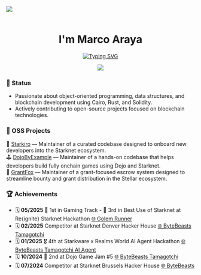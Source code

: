 <img src="https://user-images.githubusercontent.com/73097560/115834477-dbab4500-a447-11eb-908a-139a6edaec5c.gif"><br><br>

<h1 align="center"><b>I'm Marco Araya</b></h1>
<!--  -->
<p align="center">
  <a href="https://git.io/typing-svg"><img src="https://readme-typing-svg.demolab.com?font=Fira+Code&pause=1000&color=FF4500&center=true&vCenter=true&width=435&lines=Software+Developer;Tech+Geek;Programmer;Do+not+stop+of+learning" alt="Typing SVG" /></a>
</p>

<p align="center">
  <img src="https://media.giphy.com/media/v1.Y2lkPTc5MGI3NjExdTI1c3VjdTUyeDU3dGJxa2hzcGRyZjE5ZHNuOTlsMXF5aTU5NGVvaSZlcD12MV9naWZzX3NlYXJjaCZjdD1n/WOb8EeFziTQNE02WXs/giphy.gif" />
</p>


### 🫆 Status
- Passionate about object-oriented programming, data structures, and blockchain development using Cairo, Rust, and Solidity.
- Actively contributing to open-source projects focused on blockchain technologies.

### 🚀 OSS Projects
🧩 [Starkiro](https://github.com/KaizeNodeLabs/starkiro) — Maintainer of a curated codebase designed to onboard new developers into the Starknet ecosystem. <br>
🕹️ [DojoByExample](https://github.com/AkatsukiLabs/DojoByExample) — Maintainer of a hands-on codebase that helps developers build fully onchain games using Dojo and Starknet. <br>
🦊 [GrantFox](https://github.com/GrantChain/GrantFox) — Maintainer of a grant-focused escrow system designed to streamline bounty and grant distribution in the Stellar ecosystem.

### 🏆 Achievements 
- 🗓️ **05/2025** 🥇 1st in Gaming Track - 🥉 3rd in Best Use of Starknet at Re{ignite} Starknet Hackathon [🌐 Golem Runner](https://golemrunner.live/)
- 🗓️ **02/2025** Competitor at Starknet Denver Hacker House [🌐 ByteBeasts Tamagotchi](https://github.com/ByteBuildersLabs/BabyBeastsv2)
- 🗓️ **01/2025** 🎖️ 4th at Starkware x Realms World AI Agent Hackathon [🌐 ByteBeasts Tamagotchi AI Agent](https://github.com/ByteBuildersLabs/BabyBeastsv2)
- 🗓️ **10/2024** 🥈 2nd at Dojo Game Jam #5 [🌐 ByteBeasts Tamagotchi](https://github.com/ByteBuildersLabs/BabyBeastsv2)
- 🗓️ **07/2024** Competitor at Starknet Brussels Hacker House [🌐 ByteBeasts](https://github.com/ByteBuildersLabs/ByteBeastsFrontend)

<br>

